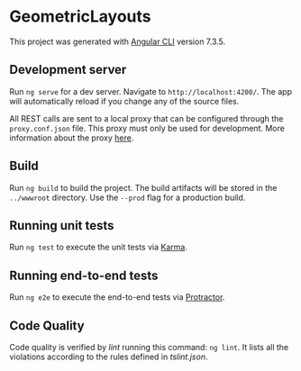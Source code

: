 # GeometricLayouts

This project was generated with [Angular CLI](https://github.com/angular/angular-cli) version 7.3.5.

## Development server

Run `ng serve` for a dev server. Navigate to `http://localhost:4200/`. The app will automatically reload if you change any of the source files.

All REST calls are sent to a local proxy that can be configured through the `proxy.conf.json` file. This proxy must only be used for development. More information about the proxy [here](https://juristr.com/blog/2016/11/configure-proxy-api-angular-cli/).

## Build

Run `ng build` to build the project. The build artifacts will be stored in the `../wwwroot` directory. Use the `--prod` flag for a production build.

## Running unit tests

Run `ng test` to execute the unit tests via [Karma](https://karma-runner.github.io).

## Running end-to-end tests

Run `ng e2e` to execute the end-to-end tests via [Protractor](http://www.protractortest.org/).

## Code Quality

Code quality is verified by _lint_ running this command: `ng lint`. It lists all the violations according to the rules defined in _tslint.json_.
